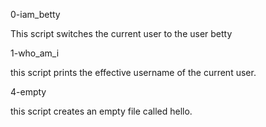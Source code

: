 
0-iam_betty

This script switches the current user to the user betty

1-who_am_i

this script prints the effective username of the current user.

4-empty

this script  creates an empty file called hello.

